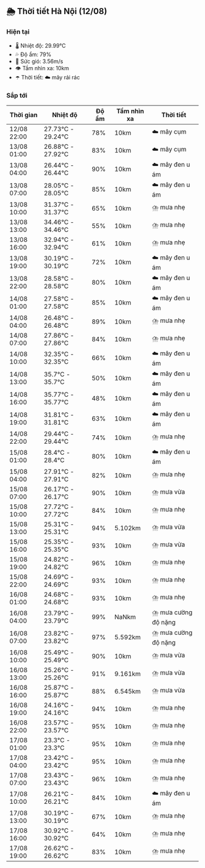 ## 🌦️ Thời tiết Hà Nội (12/08)

### Hiện tại

- 🌡️ Nhiệt độ: 29.99℃
- 💦 Độ ẩm: 79%
- 💨 Sức gió: 3.56m/s
- 👁️ Tầm nhìn xa: 10km
- ☂️ Thời tiết: ☁️ mây rải rác

### Sắp tới

| Thời gian | Nhiệt độ | Độ ẩm | Tầm nhìn xa | Thời tiết |
| --- | --- | --- | --- | --- |
| 12/08 22:00 | 27.73℃ - 29.24℃ | 78% | 10km | ☁️ mây cụm |
| 13/08 01:00 | 26.88℃ - 27.92℃ | 83% | 10km | ☁️ mây cụm |
| 13/08 04:00 | 26.44℃ - 26.44℃ | 90% | 10km | ☁️ mây đen u ám |
| 13/08 07:00 | 28.05℃ - 28.05℃ | 85% | 10km | ☁️ mây đen u ám |
| 13/08 10:00 | 31.37℃ - 31.37℃ | 65% | 10km | ⛈️ mưa nhẹ |
| 13/08 13:00 | 34.46℃ - 34.46℃ | 55% | 10km | ⛈️ mưa nhẹ |
| 13/08 16:00 | 32.94℃ - 32.94℃ | 61% | 10km | ⛈️ mưa nhẹ |
| 13/08 19:00 | 30.19℃ - 30.19℃ | 72% | 10km | ☁️ mây đen u ám |
| 13/08 22:00 | 28.58℃ - 28.58℃ | 80% | 10km | ☁️ mây đen u ám |
| 14/08 01:00 | 27.58℃ - 27.58℃ | 85% | 10km | ☁️ mây đen u ám |
| 14/08 04:00 | 26.48℃ - 26.48℃ | 89% | 10km | ⛈️ mưa nhẹ |
| 14/08 07:00 | 27.86℃ - 27.86℃ | 84% | 10km | ⛈️ mưa nhẹ |
| 14/08 10:00 | 32.35℃ - 32.35℃ | 66% | 10km | ☁️ mây đen u ám |
| 14/08 13:00 | 35.7℃ - 35.7℃ | 50% | 10km | ☁️ mây đen u ám |
| 14/08 16:00 | 35.77℃ - 35.77℃ | 48% | 10km | ☁️ mây đen u ám |
| 14/08 19:00 | 31.81℃ - 31.81℃ | 63% | 10km | ☁️ mây đen u ám |
| 14/08 22:00 | 29.44℃ - 29.44℃ | 74% | 10km | ⛈️ mưa nhẹ |
| 15/08 01:00 | 28.4℃ - 28.4℃ | 80% | 10km | ☁️ mây đen u ám |
| 15/08 04:00 | 27.91℃ - 27.91℃ | 82% | 10km | ⛈️ mưa nhẹ |
| 15/08 07:00 | 26.17℃ - 26.17℃ | 90% | 10km | ⛈️ mưa vừa |
| 15/08 10:00 | 27.72℃ - 27.72℃ | 84% | 10km | ⛈️ mưa nhẹ |
| 15/08 13:00 | 25.31℃ - 25.31℃ | 94% | 5.102km | ⛈️ mưa vừa |
| 15/08 16:00 | 25.35℃ - 25.35℃ | 93% | 10km | ⛈️ mưa vừa |
| 15/08 19:00 | 24.82℃ - 24.82℃ | 96% | 10km | ⛈️ mưa nhẹ |
| 15/08 22:00 | 24.69℃ - 24.69℃ | 93% | 10km | ⛈️ mưa nhẹ |
| 16/08 01:00 | 24.68℃ - 24.68℃ | 93% | 10km | ⛈️ mưa nhẹ |
| 16/08 04:00 | 23.79℃ - 23.79℃ | 99% | NaNkm | ⛈️ mưa cường độ nặng |
| 16/08 07:00 | 23.82℃ - 23.82℃ | 97% | 5.592km | ⛈️ mưa cường độ nặng |
| 16/08 10:00 | 25.49℃ - 25.49℃ | 90% | 10km | ⛈️ mưa vừa |
| 16/08 13:00 | 25.26℃ - 25.26℃ | 91% | 9.161km | ⛈️ mưa vừa |
| 16/08 16:00 | 25.87℃ - 25.87℃ | 88% | 6.545km | ⛈️ mưa vừa |
| 16/08 19:00 | 24.16℃ - 24.16℃ | 94% | 10km | ⛈️ mưa nhẹ |
| 16/08 22:00 | 23.57℃ - 23.57℃ | 95% | 10km | ⛈️ mưa nhẹ |
| 17/08 01:00 | 23.3℃ - 23.3℃ | 95% | 10km | ⛈️ mưa nhẹ |
| 17/08 04:00 | 23.42℃ - 23.42℃ | 95% | 10km | ⛈️ mưa nhẹ |
| 17/08 07:00 | 23.43℃ - 23.43℃ | 96% | 10km | ⛈️ mưa nhẹ |
| 17/08 10:00 | 26.21℃ - 26.21℃ | 84% | 10km | ☁️ mây đen u ám |
| 17/08 13:00 | 30.19℃ - 30.19℃ | 67% | 10km | ⛈️ mưa nhẹ |
| 17/08 16:00 | 30.92℃ - 30.92℃ | 64% | 10km | ⛈️ mưa nhẹ |
| 17/08 19:00 | 26.62℃ - 26.62℃ | 83% | 10km | ⛈️ mưa nhẹ |
